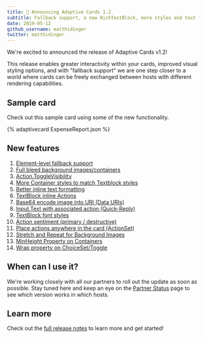 ```yaml
---
title: 🎉 Announcing Adaptive Cards 1.2
subtitle: Fallback support, a new RichTextBlock, more styles and text formatting, enhanced interactivity, and more
date: 2019-05-12
github_username: matthidinger
twitter: matthidinger
---
```


We're excited to announced the release of Adaptive Cards v1.2!

This release enables greater interactivity within your cards, improved visual styling options, and with "fallback support" we are one step closer to a world where cards can be freely exchanged between hosts with different rendering capabilities.

## Sample card

Check out this sample card using some of the new functionality.

{% adaptivecard ExpenseReport.json %}

## New features

1. [Element-level fallback support](https://github.com/Microsoft/AdaptiveCards/issues/2019)
2. [Full bleed background images/containers](https://github.com/Microsoft/AdaptiveCards/issues/2013)
3. [Action.ToggleVisibility](https://github.com/microsoft/adaptivecards/issues/1729)
4. [More Container styles to match Textblock styles](https://github.com/Microsoft/AdaptiveCards/issues/1886) 
5. [Better inline text formatting](https://github.com/microsoft/adaptivecards/issues/1933)
6. [TextBlock inline Actions](https://github.com/microsoft/adaptivecards/issues/1990) 
7. [Base64 encode image into URI (Data URIs)](https://github.com/microsoft/adaptivecards/issues/628)
8. [Input.Text with associated action (Quick-Reply)](https://github.com/microsoft/adaptivecards/issues/1992)
9. [TextBlock font styles](https://github.com/microsoft/adaptivecards/issues/1078)
10. [Action sentiment (primary / destructive)](https://github.com/microsoft/adaptivecards/issues/2025) 
11. [Place actions anywhere in the card (ActionSet)](https://github.com/Microsoft/AdaptiveCards/issues/2027) 
12. [Stretch and Repeat for Background Images](https://github.com/microsoft/adaptivecards/issues/2032)
13. [MinHeight Property on Containers](https://github.com/microsoft/adaptivecards/issues/2293)
14. [Wrap property on ChoiceSet/Toggle](https://github.com/Microsoft/AdaptiveCards/issues/1887)

## When can I use it?

We're working closely with all our partners to roll out the update as soon as possible. Stay tuned here and keep an eye on the [Partner Status](https://docs.microsoft.com/en-us/adaptive-cards/resources/partners) page to see which version works in which hosts.

## Learn more

Check out the [full release notes](https://github.com/microsoft/AdaptiveCards/releases/tag/v1.2.0) to learn more and get started!
